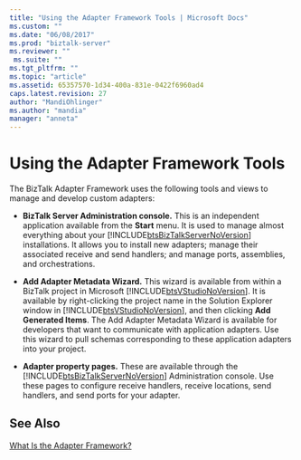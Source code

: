 ```yaml
---
title: "Using the Adapter Framework Tools | Microsoft Docs"
ms.custom: ""
ms.date: "06/08/2017"
ms.prod: "biztalk-server"
ms.reviewer: ""
 ms.suite: ""
ms.tgt_pltfrm: ""
ms.topic: "article"
ms.assetid: 65357570-1d34-400a-831e-0422f6960ad4
caps.latest.revision: 27
author: "MandiOhlinger"
ms.author: "mandia"
manager: "anneta"
---
```

# Using the Adapter Framework Tools
The BizTalk Adapter Framework uses the following tools and views to manage and develop custom adapters:  
  
-   **BizTalk Server Administration console.** This is an independent application available from the **Start** menu. It is used to manage almost everything about your [!INCLUDE[btsBizTalkServerNoVersion](../includes/btsbiztalkservernoversion-md.md)] installations. It allows you to install new adapters; manage their associated receive and send handlers; and manage ports, assemblies, and orchestrations.  
  
-   **Add Adapter Metadata Wizard.** This wizard is available from within a BizTalk project in Microsoft [!INCLUDE[btsVStudioNoVersion](../includes/btsvstudionoversion-md.md)]. It is available by right-clicking the project name in the Solution Explorer window in [!INCLUDE[btsVStudioNoVersion](../includes/btsvstudionoversion-md.md)], and then clicking **Add Generated Items**. The Add Adapter Metadata Wizard is available for developers that want to communicate with application adapters. Use this wizard to pull schemas corresponding to these application adapters into your project.  
  
-   **Adapter property pages.** These are available through the [!INCLUDE[btsBizTalkServerNoVersion](../includes/btsbiztalkservernoversion-md.md)] Administration console. Use these pages to configure receive handlers, receive locations, send handlers, and send ports for your adapter.  
  
## See Also  
 [What Is the Adapter Framework?](../core/what-is-the-adapter-framework.md)